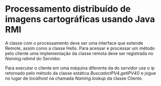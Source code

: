 # Processamento distribuído de imagens cartográficas usando Java RMI

A classe com o processamento deve ser uma interface que extende Remote, assim como a classe Hello. 
Para acessar e processar um método pelo cliente uma implementação da classe remota deve ser registrada no *Naming.rebind* do Servidor.

Para executar o cliente em uma máquina diferente da do servidor use o ip retornado pelo método da classe estática *BuscadorIPV4.getIPV4()* e jogue no lugar de *localhost* na chamada *Naming.lookup* da classe Cliente.
